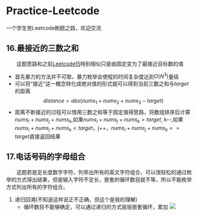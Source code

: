# Practice-Leetcode
一个学生党Leetcode刷题之路，欢迎交流


## 16.最接近的三数之和
&emsp;&emsp;这题思路和之前[Leetcode15](https://leetcode-cn.com/problems/3sum/)特别相似只是由固定变为了最接近目标数的值
* 首先暴力的方法并不可取，暴力枚举会使程的时间复杂度达到$O(N^3)$量级
* 可以将“接近”这一概念转化成绝对值的形式就可以得到当前三数之和与$target$的距离
$$distance = abs(nums_1+nums_2+nums_3-target)$$
*  距离不断接近的过程可以借用三数之和等于固定值得思路，将数组排序后计算$nums_i+nums_j+nums_k$,如果$nums_i+nums_j+nums_k > target$, k--,如果$nums_i+nums_j+nums_k < target$，j++，$nums_i+nums_j+nums_k == target$直接返回结果
    
## 17.电话号码的字母组合
&emsp;&emsp;这题若是定长度数字字符，列举出所有的英文字符组合，可以很轻松的通过枚举的方式得出结果，但是输入字符不定长，嵌套的循环数目就不等，所以不能枚举方式列出所有的字符组合。
1. 递归回溯(不知道这样说正不正确，但这个是我的理解)
    - 循环数目不能够确定，可以通过递归的方式层层嵌套循环，累加
    ![](https://github.com/BossChengZhe/Practice-Leetcode/Image/17.1.jpg)